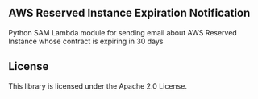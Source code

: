 ## AWS Reserved Instance Expiration Notification

 Python SAM Lambda module for sending email about AWS Reserved Instance whose contract is expiring in 30 days

## License

This library is licensed under the Apache 2.0 License. 
